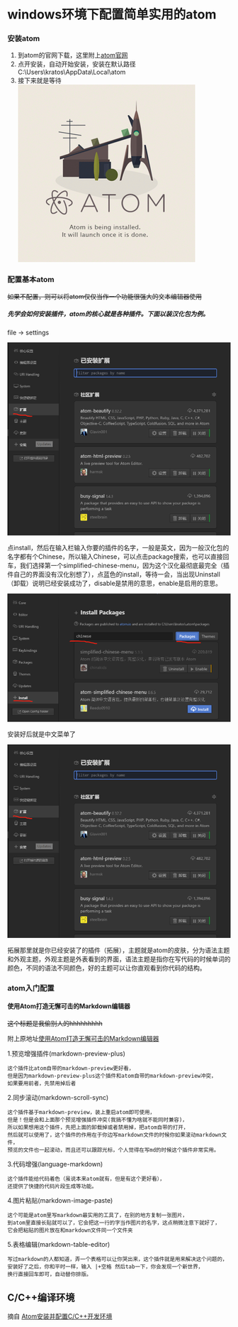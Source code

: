 # windows环境下配置简单实用的atom

### 安装atom
1. 到atom的官网下载，这里附上[atom官网](http://atom.io/)
2. 点开安装，自动开始安装，安装在默认路径 C:\Users\kratos\AppData\Local\atom
3. 接下来就是等待![ ](3.png)

### 配置基本atom
~~如果不配置，则可以将atom仅仅当作一个功能很强大的文本编辑器使用~~
##### 先学会如何安装插件，atom的核心就是各种插件。下面以装汉化包为例。
file -> settings

![](.png)

点install，然后在输入栏输入你要的插件的名字，一般是英文，因为一般汉化包的名字都有个Chinese，所以输入Chinese，可以点击package搜索，也可以直接回车，我们选择第一个simplified-chinese-menu，因为这个汉化最彻底最完全（插件自己的界面没有汉化别想了），点蓝色的install，等待一会，当出现Uninstall（卸载）说明已经安装成功了，disable是禁用的意思，enable是启用的意思。

![setting](setting.png)

安装好后就是中文菜单了

![拓展](拓展.png)

拓展那里就是你已经安装了的插件（拓展），主题就是atom的皮肤，分为语法主题和外观主题，外观主题是外表看到的界面，语法主题是指你在写代码的时候单词的颜色，不同的语法不同颜色，好的主题可以让你直观看到你代码的结构。

### atom入门配置
#### 使用Atom打造无懈可击的Markdown编辑器
~~这个标题是我偷别人的hhhhhhhhh~~

附上原地址[使用Atom打造无懈可击的Markdown编辑器](https://www.cnblogs.com/libin-1/p/6638165.html)

1.预览增强插件(markdown-preview-plus)

    这个插件比atom自带的markdown-preview更好看，
    但是因为markdown-preview-plus这个插件和atom自带的markdown-preview冲突，
    如果要用前者，先禁用掉后者

2.同步滚动(markdown-scroll-sync)

    这个插件基于markdown-preview，装上重启atom即可使用，
    但是！但是会和上面那个预览增强插件冲突(我搞不懂为啥就不能同时兼容)，
    所以如果想用这个插件，先把上面的卸载掉或者禁用掉，把atom自带的打开，
    然后就可以使用了，这个插件的作用在于你边写markdown文件的时候你如果滚动markdown文件，
    预览的文件也一起滚动，而且还可以跟踪光标，个人觉得在写md的时候这个插件非常实用。

3.代码增强(language-markdown)

    这个插件能给代码着色（虽说本来atom就有，但是有这个更好看），
    还提供了快捷的代码片段生成等功能。

4.图片粘贴(markdown-image-paste)

    这个可能是atom里写markdown最实用的工具了，在别的地方复制一张图片，
    到atom里直接长贴就可以了，它会把这一行的字当作图片的名字，这点稍微注意下就好了，
    它会把粘贴的图片放在和markdown文件同一个文件夹

5.表格编辑(markdown-table-editor)

    写过markdown的人都知道，弄一个表格可以让你哭出来，这个插件就是用来解决这个问题的，
    安装好了之后，你和平时一样，输入 |+空格 然后tab一下，你会发现一个新世界，
    换行直接回车即可，自动替你排版。

## C/C++编译环境
摘自
[Atom安装并配置C/C++开发环境](http://blog.csdn.net/qq_36731677/article/details/54609583)
